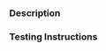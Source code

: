 ### Description
<Provide a meaningful description>

### Testing Instructions
<Clear and concise instructions to accurately test pr>
